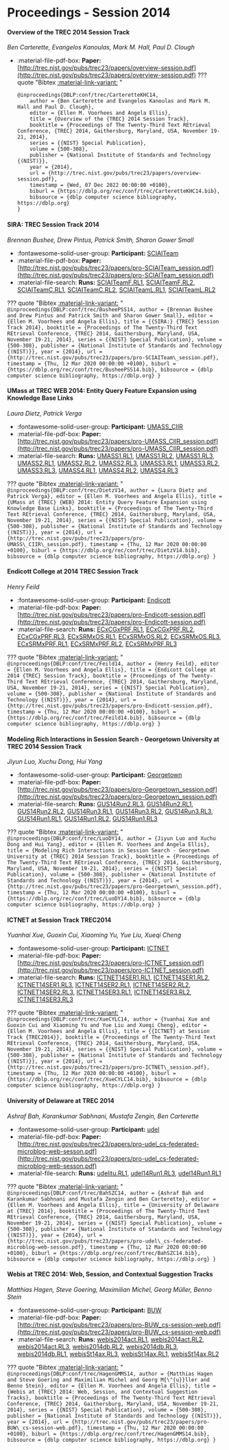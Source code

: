 # Proceedings - Session 2014 

#### Overview of the TREC 2014 Session Track

_Ben Carterette, Evangelos Kanoulas, Mark M. Hall, Paul D. Clough_

- :material-file-pdf-box: **Paper:** [http://trec.nist.gov/pubs/trec23/papers/overview-session.pdf](http://trec.nist.gov/pubs/trec23/papers/overview-session.pdf)
??? quote "Bibtex [:material-link-variant:](https://dblp.org/rec/conf/trec/CarteretteKHC14.bib) "
	```
	@inproceedings{DBLP:conf/trec/CarteretteKHC14,
		author = {Ben Carterette and Evangelos Kanoulas and Mark M. Hall and Paul D. Clough},
		editor = {Ellen M. Voorhees and Angela Ellis},
		title = {Overview of the {TREC} 2014 Session Track},
		booktitle = {Proceedings of The Twenty-Third Text REtrieval Conference, {TREC} 2014, Gaithersburg, Maryland, USA, November 19-21, 2014},
		series = {{NIST} Special Publication},
		volume = {500-308},
		publisher = {National Institute of Standards and Technology {(NIST)}},
		year = {2014},
		url = {http://trec.nist.gov/pubs/trec23/papers/overview-session.pdf},
		timestamp = {Wed, 07 Dec 2022 00:00:00 +0100},
		biburl = {https://dblp.org/rec/conf/trec/CarteretteKHC14.bib},
		bibsource = {dblp computer science bibliography, https://dblp.org}
	}
	```

#### SIRA: TREC Session Track 2014

_Brennan Bushee, Drew Pintus, Patrick Smith, Sharon Gower Small_

- :fontawesome-solid-user-group: **Participant:** [SCIAITeam](./participants.md#sciaiteam)
- :material-file-pdf-box: **Paper:** [http://trec.nist.gov/pubs/trec23/papers/pro-SCIAITeam_session.pdf](http://trec.nist.gov/pubs/trec23/papers/pro-SCIAITeam_session.pdf)
- :material-file-search: **Runs:** [SCIAITeamF.RL1](./runs.md#sciaiteamf.rl1), [SCIAITeamF.RL2](./runs.md#sciaiteamf.rl2), [SCIAITeamC.RL1](./runs.md#sciaiteamc.rl1), [SCIAITeamC.RL2](./runs.md#sciaiteamc.rl2), [SCIAITeamL.RL1](./runs.md#sciaiteaml.rl1), [SCIAITeamL.RL2](./runs.md#sciaiteaml.rl2)

??? quote "Bibtex [:material-link-variant:](https://dblp.org/rec/conf/trec/BusheePSS14.bib) "
	```
	@inproceedings{DBLP:conf/trec/BusheePSS14,
		author = {Brennan Bushee and Drew Pintus and Patrick Smith and Sharon Gower Small},
		editor = {Ellen M. Voorhees and Angela Ellis},
		title = {{SIRA:} {TREC} Session Track 2014},
		booktitle = {Proceedings of The Twenty-Third Text REtrieval Conference, {TREC} 2014, Gaithersburg, Maryland, USA, November 19-21, 2014},
		series = {{NIST} Special Publication},
		volume = {500-308},
		publisher = {National Institute of Standards and Technology {(NIST)}},
		year = {2014},
		url = {http://trec.nist.gov/pubs/trec23/papers/pro-SCIAITeam\_session.pdf},
		timestamp = {Thu, 12 Mar 2020 00:00:00 +0100},
		biburl = {https://dblp.org/rec/conf/trec/BusheePSS14.bib},
		bibsource = {dblp computer science bibliography, https://dblp.org}
	}
	```

#### UMass at TREC WEB 2014: Entity Query Feature Expansion using Knowledge  Base Links

_Laura Dietz, Patrick Verga_

- :fontawesome-solid-user-group: **Participant:** [UMASS_CIIR](./participants.md#umass_ciir)
- :material-file-pdf-box: **Paper:** [http://trec.nist.gov/pubs/trec23/papers/pro-UMASS_CIIR_session.pdf](http://trec.nist.gov/pubs/trec23/papers/pro-UMASS_CIIR_session.pdf)
- :material-file-search: **Runs:** [UMASS1.RL1](./runs.md#umass1.rl1), [UMASS1.RL2](./runs.md#umass1.rl2), [UMASS1.RL3](./runs.md#umass1.rl3), [UMASS2.RL1](./runs.md#umass2.rl1), [UMASS2.RL2](./runs.md#umass2.rl2), [UMASS2.RL3](./runs.md#umass2.rl3), [UMASS3.RL1](./runs.md#umass3.rl1), [UMASS3.RL2](./runs.md#umass3.rl2), [UMASS3.RL3](./runs.md#umass3.rl3), [UMASS4.RL1](./runs.md#umass4.rl1), [UMASS4.RL2](./runs.md#umass4.rl2), [UMASS4.RL3](./runs.md#umass4.rl3)

??? quote "Bibtex [:material-link-variant:](https://dblp.org/rec/conf/trec/DietzV14.bib) "
	```
	@inproceedings{DBLP:conf/trec/DietzV14,
		author = {Laura Dietz and Patrick Verga},
		editor = {Ellen M. Voorhees and Angela Ellis},
		title = {UMass at {TREC} {WEB} 2014: Entity Query Feature Expansion using Knowledge Base Links},
		booktitle = {Proceedings of The Twenty-Third Text REtrieval Conference, {TREC} 2014, Gaithersburg, Maryland, USA, November 19-21, 2014},
		series = {{NIST} Special Publication},
		volume = {500-308},
		publisher = {National Institute of Standards and Technology {(NIST)}},
		year = {2014},
		url = {http://trec.nist.gov/pubs/trec23/papers/pro-UMASS\_CIIR\_session.pdf},
		timestamp = {Thu, 12 Mar 2020 00:00:00 +0100},
		biburl = {https://dblp.org/rec/conf/trec/DietzV14.bib},
		bibsource = {dblp computer science bibliography, https://dblp.org}
	}
	```

#### Endicott College at 2014 TREC Session Track

_Henry Feild_

- :fontawesome-solid-user-group: **Participant:** [Endicott](./participants.md#endicott)
- :material-file-pdf-box: **Paper:** [http://trec.nist.gov/pubs/trec23/papers/pro-Endicott-session.pdf](http://trec.nist.gov/pubs/trec23/papers/pro-Endicott-session.pdf)
- :material-file-search: **Runs:** [ECxCGxPRF.RL1](./runs.md#ecxcgxprf.rl1), [ECxCGxPRF.RL2](./runs.md#ecxcgxprf.rl2), [ECxCGxPRF.RL3](./runs.md#ecxcgxprf.rl3), [ECxSRMxOS.RL1](./runs.md#ecxsrmxos.rl1), [ECxSRMxOS.RL2](./runs.md#ecxsrmxos.rl2), [ECxSRMxOS.RL3](./runs.md#ecxsrmxos.rl3), [ECxSRMxPRF.RL1](./runs.md#ecxsrmxprf.rl1), [ECxSRMxPRF.RL2](./runs.md#ecxsrmxprf.rl2), [ECxSRMxPRF.RL3](./runs.md#ecxsrmxprf.rl3)

??? quote "Bibtex [:material-link-variant:](https://dblp.org/rec/conf/trec/Feild14.bib) "
	```
	@inproceedings{DBLP:conf/trec/Feild14,
		author = {Henry Feild},
		editor = {Ellen M. Voorhees and Angela Ellis},
		title = {Endicott College at 2014 {TREC} Session Track},
		booktitle = {Proceedings of The Twenty-Third Text REtrieval Conference, {TREC} 2014, Gaithersburg, Maryland, USA, November 19-21, 2014},
		series = {{NIST} Special Publication},
		volume = {500-308},
		publisher = {National Institute of Standards and Technology {(NIST)}},
		year = {2014},
		url = {http://trec.nist.gov/pubs/trec23/papers/pro-Endicott-session.pdf},
		timestamp = {Thu, 12 Mar 2020 00:00:00 +0100},
		biburl = {https://dblp.org/rec/conf/trec/Feild14.bib},
		bibsource = {dblp computer science bibliography, https://dblp.org}
	}
	```

#### Modeling Rich Interactions in Session Search - Georgetown University  at TREC 2014 Session Track

_Jiyun Luo, Xuchu Dong, Hui Yang_

- :fontawesome-solid-user-group: **Participant:** [Georgetown](./participants.md#georgetown)
- :material-file-pdf-box: **Paper:** [http://trec.nist.gov/pubs/trec23/papers/pro-Georgetown_session.pdf](http://trec.nist.gov/pubs/trec23/papers/pro-Georgetown_session.pdf)
- :material-file-search: **Runs:** [GUS14Run2.RL3](./runs.md#gus14run2.rl3), [GUS14Run2.RL1](./runs.md#gus14run2.rl1), [GUS14Run2.RL2](./runs.md#gus14run2.rl2), [GUS14Run3.RL1](./runs.md#gus14run3.rl1), [GUS14Run3.RL2](./runs.md#gus14run3.rl2), [GUS14Run3.RL3](./runs.md#gus14run3.rl3), [GUS14Run1.RL1](./runs.md#gus14run1.rl1), [GUS14Run1.RL2](./runs.md#gus14run1.rl2), [GUS14Run1.RL3](./runs.md#gus14run1.rl3)

??? quote "Bibtex [:material-link-variant:](https://dblp.org/rec/conf/trec/LuoDY14.bib) "
	```
	@inproceedings{DBLP:conf/trec/LuoDY14,
		author = {Jiyun Luo and Xuchu Dong and Hui Yang},
		editor = {Ellen M. Voorhees and Angela Ellis},
		title = {Modeling Rich Interactions in Session Search - Georgetown University at {TREC} 2014 Session Track},
		booktitle = {Proceedings of The Twenty-Third Text REtrieval Conference, {TREC} 2014, Gaithersburg, Maryland, USA, November 19-21, 2014},
		series = {{NIST} Special Publication},
		volume = {500-308},
		publisher = {National Institute of Standards and Technology {(NIST)}},
		year = {2014},
		url = {http://trec.nist.gov/pubs/trec23/papers/pro-Georgetown\_session.pdf},
		timestamp = {Thu, 12 Mar 2020 00:00:00 +0100},
		biburl = {https://dblp.org/rec/conf/trec/LuoDY14.bib},
		bibsource = {dblp computer science bibliography, https://dblp.org}
	}
	```

#### ICTNET at Session Track TREC2014

_Yuanhai Xue, Guoxin Cui, Xiaoming Yu, Yue Liu, Xueqi Cheng_

- :fontawesome-solid-user-group: **Participant:** [ICTNET](./participants.md#ictnet)
- :material-file-pdf-box: **Paper:** [http://trec.nist.gov/pubs/trec23/papers/pro-ICTNET_session.pdf](http://trec.nist.gov/pubs/trec23/papers/pro-ICTNET_session.pdf)
- :material-file-search: **Runs:** [ICTNET14SER1.RL1](./runs.md#ictnet14ser1.rl1), [ICTNET14SER1.RL2](./runs.md#ictnet14ser1.rl2), [ICTNET14SER1.RL3](./runs.md#ictnet14ser1.rl3), [ICTNET14SER2.RL1](./runs.md#ictnet14ser2.rl1), [ICTNET14SER2.RL2](./runs.md#ictnet14ser2.rl2), [ICTNET14SER2.RL3](./runs.md#ictnet14ser2.rl3), [ICTNET14SER3.RL1](./runs.md#ictnet14ser3.rl1), [ICTNET14SER3.RL2](./runs.md#ictnet14ser3.rl2), [ICTNET14SER3.RL3](./runs.md#ictnet14ser3.rl3)

??? quote "Bibtex [:material-link-variant:](https://dblp.org/rec/conf/trec/XueCYLC14.bib) "
	```
	@inproceedings{DBLP:conf/trec/XueCYLC14,
		author = {Yuanhai Xue and Guoxin Cui and Xiaoming Yu and Yue Liu and Xueqi Cheng},
		editor = {Ellen M. Voorhees and Angela Ellis},
		title = {{ICTNET} at Session Track {TREC2014}},
		booktitle = {Proceedings of The Twenty-Third Text REtrieval Conference, {TREC} 2014, Gaithersburg, Maryland, USA, November 19-21, 2014},
		series = {{NIST} Special Publication},
		volume = {500-308},
		publisher = {National Institute of Standards and Technology {(NIST)}},
		year = {2014},
		url = {http://trec.nist.gov/pubs/trec23/papers/pro-ICTNET\_session.pdf},
		timestamp = {Thu, 12 Mar 2020 00:00:00 +0100},
		biburl = {https://dblp.org/rec/conf/trec/XueCYLC14.bib},
		bibsource = {dblp computer science bibliography, https://dblp.org}
	}
	```

#### University of Delaware at TREC 2014

_Ashraf Bah, Karankumar Sabhnani, Mustafa Zengin, Ben Carterette_

- :fontawesome-solid-user-group: **Participant:** [udel](./participants.md#udel)
- :material-file-pdf-box: **Paper:** [http://trec.nist.gov/pubs/trec23/papers/pro-udel_cs-federated-microblog-web-sesson.pdf](http://trec.nist.gov/pubs/trec23/papers/pro-udel_cs-federated-microblog-web-sesson.pdf)
- :material-file-search: **Runs:** [udelitu.RL1](./runs.md#udelitu.rl1), [udel14Run1.RL3](./runs.md#udel14run1.rl3), [udel14Run1.RL1](./runs.md#udel14run1.rl1)

??? quote "Bibtex [:material-link-variant:](https://dblp.org/rec/conf/trec/BahSZC14.bib) "
	```
	@inproceedings{DBLP:conf/trec/BahSZC14,
		author = {Ashraf Bah and Karankumar Sabhnani and Mustafa Zengin and Ben Carterette},
		editor = {Ellen M. Voorhees and Angela Ellis},
		title = {University of Delaware at {TREC} 2014},
		booktitle = {Proceedings of The Twenty-Third Text REtrieval Conference, {TREC} 2014, Gaithersburg, Maryland, USA, November 19-21, 2014},
		series = {{NIST} Special Publication},
		volume = {500-308},
		publisher = {National Institute of Standards and Technology {(NIST)}},
		year = {2014},
		url = {http://trec.nist.gov/pubs/trec23/papers/pro-udel\_cs-federated-microblog-web-sesson.pdf},
		timestamp = {Thu, 12 Mar 2020 00:00:00 +0100},
		biburl = {https://dblp.org/rec/conf/trec/BahSZC14.bib},
		bibsource = {dblp computer science bibliography, https://dblp.org}
	}
	```

#### Webis at TREC 2014: Web, Session, and Contextual Suggestion Tracks

_Matthias Hagen, Steve Goering, Maximilian Michel, Georg Müller, Benno Stein_

- :fontawesome-solid-user-group: **Participant:** [BUW](./participants.md#buw)
- :material-file-pdf-box: **Paper:** [http://trec.nist.gov/pubs/trec23/papers/pro-BUW_cs-session-web.pdf](http://trec.nist.gov/pubs/trec23/papers/pro-BUW_cs-session-web.pdf)
- :material-file-search: **Runs:** [webis2014act.RL1](./runs.md#webis2014act.rl1), [webis2014act.RL2](./runs.md#webis2014act.rl2), [webis2014act.RL3](./runs.md#webis2014act.rl3), [webis2014db.RL2](./runs.md#webis2014db.rl2), [webis2014db.RL3](./runs.md#webis2014db.rl3), [webis2014db.RL1](./runs.md#webis2014db.rl1), [webisSt14ax.RL3](./runs.md#webisst14ax.rl3), [webisSt14ax.RL1](./runs.md#webisst14ax.rl1), [webisSt14ax.RL2](./runs.md#webisst14ax.rl2)

??? quote "Bibtex [:material-link-variant:](https://dblp.org/rec/conf/trec/HagenGMMS14.bib) "
	```
	@inproceedings{DBLP:conf/trec/HagenGMMS14,
		author = {Matthias Hagen and Steve Goering and Maximilian Michel and Georg M{\"{u}}ller and Benno Stein},
		editor = {Ellen M. Voorhees and Angela Ellis},
		title = {Webis at {TREC} 2014: Web, Session, and Contextual Suggestion Tracks},
		booktitle = {Proceedings of The Twenty-Third Text REtrieval Conference, {TREC} 2014, Gaithersburg, Maryland, USA, November 19-21, 2014},
		series = {{NIST} Special Publication},
		volume = {500-308},
		publisher = {National Institute of Standards and Technology {(NIST)}},
		year = {2014},
		url = {http://trec.nist.gov/pubs/trec23/papers/pro-BUW\_cs-session-web.pdf},
		timestamp = {Thu, 12 Mar 2020 00:00:00 +0100},
		biburl = {https://dblp.org/rec/conf/trec/HagenGMMS14.bib},
		bibsource = {dblp computer science bibliography, https://dblp.org}
	}
	```

